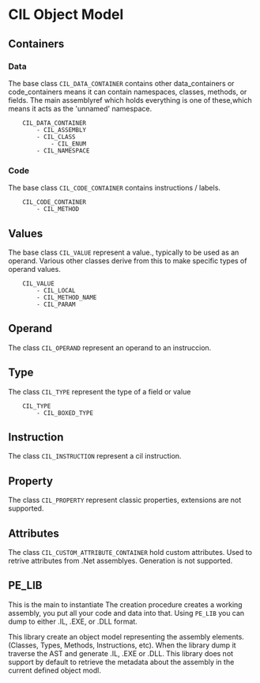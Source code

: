 

# CIL Object Model

## Containers

### Data
The base class `CIL_DATA_CONTAINER`  contains other data_containers or code_containers  means it can contain namespaces, classes, methods, or fields.
The main assemblyref which holds everything is one of these,which means it acts as the 'unnamed' namespace.

```
	CIL_DATA_CONTAINER
		- CIL_ASSEMBLY
		- CIL_CLASS
			- CIL_ENUM
		- CIL_NAMESPACE
```

### Code

The base class `CIL_CODE_CONTAINER` contains instructions / labels.


```
	CIL_CODE_CONTAINER
		- CIL_METHOD 
```


## Values
The base class `CIL_VALUE`  represent a value., typically to be used as an operand.
Various other classes derive from this to make specific types of operand values.


```
	CIL_VALUE
		- CIL_LOCAL
		- CIL_METHOD_NAME
		- CIL_PARAM
```

## Operand
The class `CIL_OPERAND` represent an operand to an instruccion.


## Type
The class `CIL_TYPE` represent the type of a field or value

```
	CIL_TYPE
		- CIL_BOXED_TYPE
```	

## Instruction
The class `CIL_INSTRUCTION` represent a cil instruction.



## Property
The class `CIL_PROPERTY` represent classic properties, extensions are not supported.

## Attributes
The class `CIL_CUSTOM_ATTRIBUTE_CONTAINER` hold custom attributes. Used to retrive
attributes from .Net assemblyes. Generation is not supported.


## PE_LIB
This is the main to instantiate
The creation procedure creates a working assembly, you put all your code and data into that. 
Using `PE_LIB` you can dump to either .IL, .EXE, or .DLL format.

This library create an object model representing the assembly elements. (Classes, Types, Methods, Instructions, etc).
When the library dump it traverse the AST and generate .IL, .EXE or .DLL.
This library does not support by default to retrieve the metadata about the assembly in the current defined object modl.









